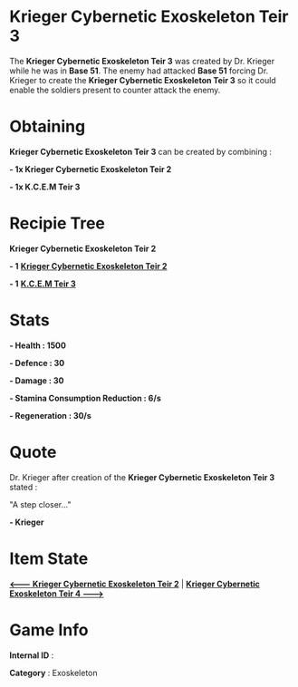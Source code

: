 # Krieger Cybernetic Exoskeleton Teir 3

The **Krieger Cybernetic Exoskeleton Teir 3** was created by Dr. Krieger while he was in **Base 51**. The enemy had attacked **Base 51** forcing Dr. Krieger to create the **Krieger Cybernetic Exoskeleton Teir 3** so it could enable the soldiers present to counter attack the enemy. 

# Obtaining

**Krieger Cybernetic Exoskeleton Teir 3** can be created by combining :

**- 1x Krieger Cybernetic Exoskeleton Teir 2**

**- 1x K.C.E.M Teir 3**

# Recipie Tree

**Krieger Cybernetic Exoskeleton Teir 2**

**- 1** [**Krieger Cybernetic Exoskeleton Teir 2**](https://github.com/AlphaMC0/Lone-Martian/blob/main/Armor/Krieger%20Cybernetic%20Exoskeleton%20Teir%202.md)

**- 1** [**K.C.E.M Teir 3**](https://github.com/AlphaMC0/Lone-Martian/blob/main/Upgrade%20Modules/Kreger%20Cybernetic%20Exoskeleton%20Module%20Teir%203%20(K.C.E.M%20Teir%203).md)

# Stats

**- Health : 1500**

**- Defence : 30**

**- Damage : 30**

**- Stamina Consumption Reduction : 6/s**

**- Regeneration : 30/s**

# Quote

Dr. Krieger after creation of the **Krieger Cybernetic Exoskeleton Teir 3** stated :

"A step closer..."

**- Krieger**

# Item State

[**<--- Krieger Cybernetic Exoskeleton Teir 2**](https://github.com/AlphaMC0/Lone-Martian/blob/main/Armor/Krieger%20Cybernetic%20Exoskeleton%20Teir%202.md) | [**Krieger Cybernetic Exoskeleton Teir 4 --->**](https://github.com/AlphaMC0/Lone-Martian/blob/main/Armor/Krieger%20Cybernetic%20Exoskeleton%20Teir%204.md)

# Game Info

**Internal ID** : 

**Category** : Exoskeleton
